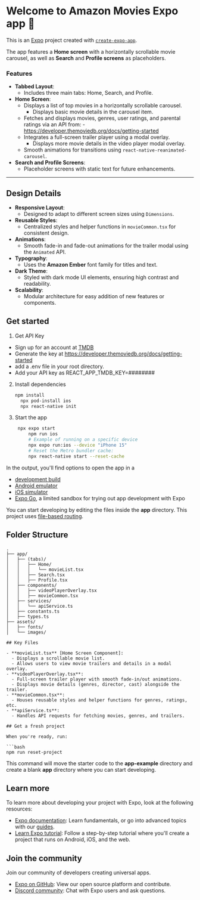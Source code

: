 
# Welcome to Amazon Movies Expo app 👋

This is an [Expo](https://expo.dev) project created with [`create-expo-app`](https://www.npmjs.com/package/create-expo-app).

The app features a **Home screen** with a horizontally scrollable movie carousel, as well as **Search** and **Profile screens** as placeholders.

### Features
- **Tabbed Layout**:
  - Includes three main tabs: Home, Search, and Profile.
- **Home Screen**:
  - Displays a list of top movies in a horizontally scrollable carousel.
	- Displays basic movie details in the carousel item.
  - Fetches and displays movies, genres, user ratings, and parental ratings via an API from: 
		- https://developer.themoviedb.org/docs/getting-started
  - Integrates a full-screen trailer player using a modal overlay.
	- Displays more movie details in the video player modal overlay.
  - Smooth animations for transitions using `react-native-reanimated-carousel`.
- **Search and Profile Screens**:
  - Placeholder screens with static text for future enhancements.

---

## Design Details

- **Responsive Layout**:
  - Designed to adapt to different screen sizes using `Dimensions`.
- **Reusable Styles**:
  - Centralized styles and helper functions in `movieCommon.tsx` for consistent design.
- **Animations**:
  - Smooth fade-in and fade-out animations for the trailer modal using the `Animated` API.
- **Typography**:
  - Uses the **Amazon Ember** font family for titles and text.
- **Dark Theme**:
  - Styled with dark mode UI elements, ensuring high contrast and readability.
- **Scalability**:
  - Modular architecture for easy addition of new features or components.

## Get started

1. Get API Key
- Sign up for an account at [TMDB](https://developer.themoviedb.org/)	
- Generate the key at https://developer.themoviedb.org/docs/getting-started
- add a .env file in your root directory.
- Add your API key as REACT_APP_TMDB_KEY=########

2. Install dependencies

   ```bash
   npm install
	 npx pod-install ios
	 npx react-native init 
   ```

3. Start the app

   ```bash
    npx expo start
		npm run ios  
		# Example of running on a specific device
		npx expo run:ios --device "iPhone 15"
		# Reset the Metro bundler cache:
		npx react-native start --reset-cache
   ```

In the output, you'll find options to open the app in a

- [development build](https://docs.expo.dev/develop/development-builds/introduction/)
- [Android emulator](https://docs.expo.dev/workflow/android-studio-emulator/)
- [iOS simulator](https://docs.expo.dev/workflow/ios-simulator/)
- [Expo Go](https://expo.dev/go), a limited sandbox for trying out app development with Expo

You can start developing by editing the files inside the **app** directory. This project uses [file-based routing](https://docs.expo.dev/router/introduction).

## Folder Structure
```text
.
├── app/
│   ├── (tabs)/
│   │   ├── Home/
│   │   │   └── movieList.tsx
│   │   ├── Search.tsx
│   │   ├── Profile.tsx
│   ├── components/
│   │   ├── videoPlayerOverlay.tsx
│   │   ├── movieCommon.tsx
│   ├── services/
│   │   └── apiService.ts
│   ├── constants.ts
│   ├── types.ts
├── assets/
│   ├── fonts/
│   └── images/

## Key Files

- **movieList.tsx** [Home Screen Component]:
  - Displays a scrollable movie list.
  - Allows users to view movie trailers and details in a modal overlay.
- **videoPlayerOverlay.tsx**:
  - Full-screen trailer player with smooth fade-in/out animations.
  - Displays movie details (genres, director, cast) alongside the trailer.
- **movieCommon.tsx**:
  - Houses reusable styles and helper functions for genres, ratings, etc.
- **apiService.ts**:
  - Handles API requests for fetching movies, genres, and trailers.

## Get a fresh project

When you're ready, run:

```bash
npm run reset-project
```

This command will move the starter code to the **app-example** directory and create a blank **app** directory where you can start developing.

## Learn more

To learn more about developing your project with Expo, look at the following resources:

- [Expo documentation](https://docs.expo.dev/): Learn fundamentals, or go into advanced topics with our [guides](https://docs.expo.dev/guides).
- [Learn Expo tutorial](https://docs.expo.dev/tutorial/introduction/): Follow a step-by-step tutorial where you'll create a project that runs on Android, iOS, and the web.

## Join the community

Join our community of developers creating universal apps.

- [Expo on GitHub](https://github.com/expo/expo): View our open source platform and contribute.
- [Discord community](https://chat.expo.dev): Chat with Expo users and ask questions.
